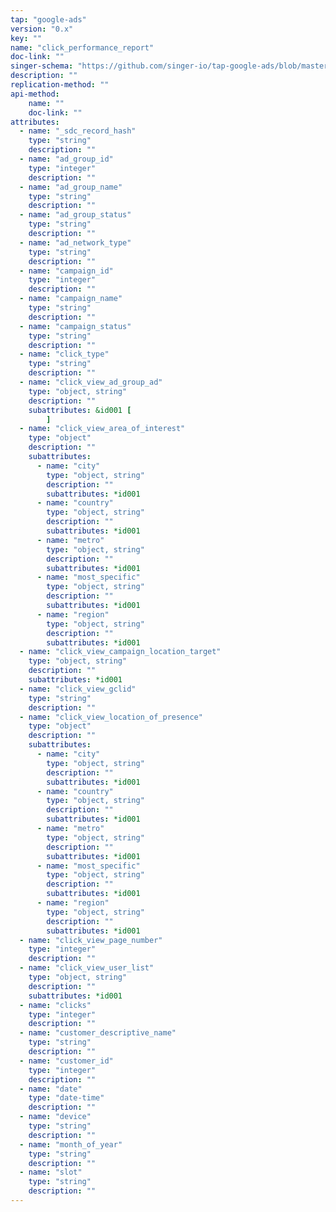 ```yaml
---
tap: "google-ads"
version: "0.x"
key: ""
name: "click_performance_report"
doc-link: ""
singer-schema: "https://github.com/singer-io/tap-google-ads/blob/master/tap_google_ads/schemas/click_performance_report.json"
description: ""
replication-method: ""
api-method:
    name: ""
    doc-link: ""
attributes:
  - name: "_sdc_record_hash"
    type: "string"
    description: ""
  - name: "ad_group_id"
    type: "integer"
    description: ""
  - name: "ad_group_name"
    type: "string"
    description: ""
  - name: "ad_group_status"
    type: "string"
    description: ""
  - name: "ad_network_type"
    type: "string"
    description: ""
  - name: "campaign_id"
    type: "integer"
    description: ""
  - name: "campaign_name"
    type: "string"
    description: ""
  - name: "campaign_status"
    type: "string"
    description: ""
  - name: "click_type"
    type: "string"
    description: ""
  - name: "click_view_ad_group_ad"
    type: "object, string"
    description: ""
    subattributes: &id001 [
        ]
  - name: "click_view_area_of_interest"
    type: "object"
    description: ""
    subattributes:
      - name: "city"
        type: "object, string"
        description: ""
        subattributes: *id001
      - name: "country"
        type: "object, string"
        description: ""
        subattributes: *id001
      - name: "metro"
        type: "object, string"
        description: ""
        subattributes: *id001
      - name: "most_specific"
        type: "object, string"
        description: ""
        subattributes: *id001
      - name: "region"
        type: "object, string"
        description: ""
        subattributes: *id001
  - name: "click_view_campaign_location_target"
    type: "object, string"
    description: ""
    subattributes: *id001
  - name: "click_view_gclid"
    type: "string"
    description: ""
  - name: "click_view_location_of_presence"
    type: "object"
    description: ""
    subattributes:
      - name: "city"
        type: "object, string"
        description: ""
        subattributes: *id001
      - name: "country"
        type: "object, string"
        description: ""
        subattributes: *id001
      - name: "metro"
        type: "object, string"
        description: ""
        subattributes: *id001
      - name: "most_specific"
        type: "object, string"
        description: ""
        subattributes: *id001
      - name: "region"
        type: "object, string"
        description: ""
        subattributes: *id001
  - name: "click_view_page_number"
    type: "integer"
    description: ""
  - name: "click_view_user_list"
    type: "object, string"
    description: ""
    subattributes: *id001
  - name: "clicks"
    type: "integer"
    description: ""
  - name: "customer_descriptive_name"
    type: "string"
    description: ""
  - name: "customer_id"
    type: "integer"
    description: ""
  - name: "date"
    type: "date-time"
    description: ""
  - name: "device"
    type: "string"
    description: ""
  - name: "month_of_year"
    type: "string"
    description: ""
  - name: "slot"
    type: "string"
    description: ""
---
```

